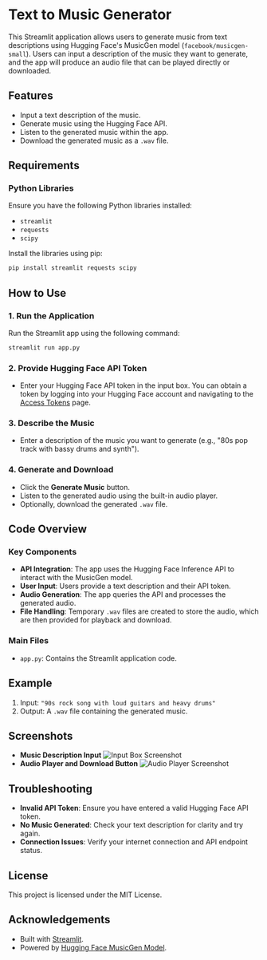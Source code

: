 
# Text to Music Generator

This Streamlit application allows users to generate music from text descriptions using Hugging Face's MusicGen model (`facebook/musicgen-small`). Users can input a description of the music they want to generate, and the app will produce an audio file that can be played directly or downloaded.

## Features
- Input a text description of the music.
- Generate music using the Hugging Face API.
- Listen to the generated music within the app.
- Download the generated music as a `.wav` file.

## Requirements

### Python Libraries
Ensure you have the following Python libraries installed:
- `streamlit`
- `requests`
- `scipy`

Install the libraries using pip:
```bash
pip install streamlit requests scipy
```

## How to Use

### 1. Run the Application
Run the Streamlit app using the following command:
```bash
streamlit run app.py
```

### 2. Provide Hugging Face API Token
- Enter your Hugging Face API token in the input box. You can obtain a token by logging into your Hugging Face account and navigating to the [Access Tokens](https://huggingface.co/settings/tokens) page.

### 3. Describe the Music
- Enter a description of the music you want to generate (e.g., "80s pop track with bassy drums and synth").

### 4. Generate and Download
- Click the **Generate Music** button.
- Listen to the generated audio using the built-in audio player.
- Optionally, download the generated `.wav` file.

## Code Overview

### Key Components
- **API Integration**:
  The app uses the Hugging Face Inference API to interact with the MusicGen model.
- **User Input**:
  Users provide a text description and their API token.
- **Audio Generation**:
  The app queries the API and processes the generated audio.
- **File Handling**:
  Temporary `.wav` files are created to store the audio, which are then provided for playback and download.

### Main Files
- `app.py`: Contains the Streamlit application code.

## Example
1. Input: `"90s rock song with loud guitars and heavy drums"`
2. Output: A `.wav` file containing the generated music.

## Screenshots

- **Music Description Input**
  ![Input Box Screenshot](#)
- **Audio Player and Download Button**
  ![Audio Player Screenshot](#)

## Troubleshooting

- **Invalid API Token**:
  Ensure you have entered a valid Hugging Face API token.
- **No Music Generated**:
  Check your text description for clarity and try again.
- **Connection Issues**:
  Verify your internet connection and API endpoint status.

## License
This project is licensed under the MIT License.

## Acknowledgements
- Built with [Streamlit](https://streamlit.io/).
- Powered by [Hugging Face MusicGen Model](https://huggingface.co/facebook/musicgen-small).

